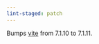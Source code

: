 ```yaml
---
lint-staged: patch
---
```


Bumps [vite](https://github.com/vitejs/vite/tree/HEAD/packages/vite) from 7.1.10 to 7.1.11.

